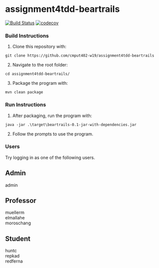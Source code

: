 ﻿# assignment4tdd-beartrails
[![Build Status](https://travis-ci.com/cmput402-w19/assignment4tdd-beartrails.svg?token=sosp8dqfZ6rrLyx4bYxx&branch=master)](https://travis-ci.com/cmput402-w19/assignment4tdd-beartrails)
[![codecov](https://codecov.io/gh/cmput402-w19/assignment4tdd-beartrails/branch/master/graph/badge.svg?token=2dBB5UPyc2)](https://codecov.io/gh/cmput402-w19/assignment4tdd-beartrails)

### Build Instructions
1. Clone this repository with:
```
git clone https://github.com/cmput402-w19/assignment4tdd-beartrails
```

2. Navigate to the root folder:
```
cd assignment4tdd-beartrails/
```

3. Package the program with:
```
mvn clean package
```

### Run Instructions
1. After packaging, run the program with:
```
java -jar .\target\beartrails-0.1-jar-with-dependencies.jar
```

2. Follow the prompts to use the program.


### Users  
Try logging in as one of the following users.  

## Admin  
admin  

## Professor  
muellerm  
elmallahe  
moroschang

## Student  
huntc  
repkad  
redferna
